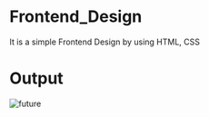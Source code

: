 # Frontend_Design

It is a simple Frontend Design by using HTML, CSS

# Output
![future](https://github.com/Dinesh-T-S/Frontend_Design/assets/85272477/7aa02f2c-85f0-4939-af19-238bf0a2b1ff)
